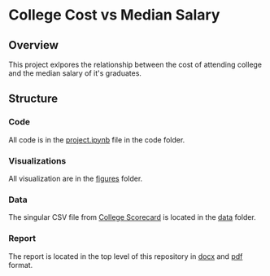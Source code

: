 # College Cost vs Median Salary

## Overview

This project exlpores the relationship between the cost of attending college and the median salary of it's graduates.

## Structure

### Code

All code is in the [project.ipynb](code/project.ipynb) file in the code folder.

### Visualizations

All visualization are in the [figures](figures) folder.

### Data

The singular CSV file from [College Scorecard](https://collegescorecard.ed.gov/data/) is located in the [data](data) folder.

### Report

The report is located in the top level of this repository in [docx](Report.docx) and [pdf](Report.pdf) format.
